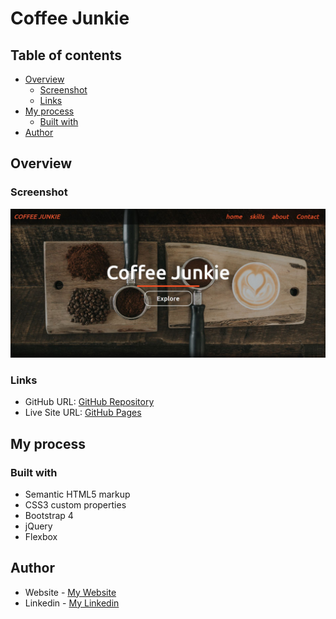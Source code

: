 # Coffee Junkie

## Table of contents

- [Overview](#overview)
  - [Screenshot](#screenshot)
  - [Links](#links)
- [My process](#my-process)
  - [Built with](#built-with)
- [Author](#author)

## Overview

### Screenshot

![](images/Coffee-Junkie.jpg)

### Links

- GitHub URL: [GitHub Repository](https://github.com/AtrinDev/Coffee-Junkie)
- Live Site URL: [GitHub Pages](https://atrindev.github.io/Coffee-Junkie/)

## My process

### Built with

- Semantic HTML5 markup
- CSS3 custom properties
- Bootstrap 4
- jQuery
- Flexbox

## Author

- Website - [My Website](https://www.atrindev.ir)
- Linkedin - [My Linkedin](https://www.linkedin.com/in/atrindev)
